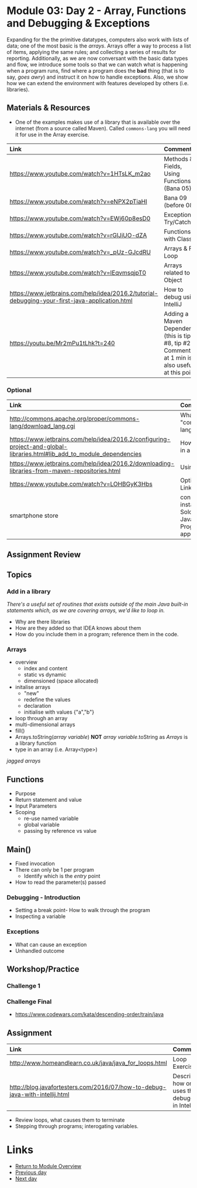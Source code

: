 # Module 03: Day 2 - Array, Functions and Debugging & Exceptions
Expanding for the the primitive datatypes, computers also work with lists of data; one of the most basic is the *arrays*.  Arrays offer a way to process a list of items, applying the same rules; and collecting a series of results for reporting.
Additionally, as we are now conversant with the basic data types and flow, we introduce some tools so that we can watch what is happening when a program runs, find where a program does the __bad__ thing (that is to say, *goes awry*) and instruct it on how to handle exceptions.
Also, we show how we can extend the environment with features developed by others (i.e. libraries).


## Materials & Resources
- One of the examples makes use of a library that is available over the internet (from a source called Maven).  Called `commons-lang` you will need it for use in the Array exercise.

| Link | Comment|
|:---- |:------ |
|https://www.youtube.com/watch?v=1HTsLK_m2ao|Methods & Fields, Using Functions (Bana 05)|
|https://www.youtube.com/watch?v=eNPX2pTiaHI|Bana 09 (before 08!)|
|https://www.youtube.com/watch?v=EWj60p8esD0|Exceptions: Try/Catch|
|https://www.youtube.com/watch?v=rGlJiUO-dZA|Functions with Classes |
|https://www.youtube.com/watch?v=_pUz-GJcdRU|Arrays & For Loop|
|https://www.youtube.com/watch?v=IEqvmsqjpT0|Arrays related to Object|
|https://www.jetbrains.com/help/idea/2016.2/tutorial-debugging-your-first-java-application.html|How to debug using IntelliJ|
|https://youtu.be/Mr2mPu1tLhk?t=240|Adding a Maven Dependency (this is tip #8, tip #2 Comments at 1 min is also useful at this point)|


### Optional
| Link | Comment|
|:---- |:------ |
|http://commons.apache.org/proper/commons-lang/download_lang.cgi| What is "commons-lang"|
|https://www.jetbrains.com/help/idea/2016.2/configuring-project-and-global-libraries.html#lib_add_to_module_dependencies|How to add in a library|
|https://www.jetbrains.com/help/idea/2016.2/downloading-libraries-from-maven-repositories.html| Using Maven|
|https://www.youtube.com/watch?v=LOHBGyK3Hbs|Optional on LinkedLists|
|smartphone store|consider installing Sololearn Java Programming app|

## Assignment Review 

## Topics

### Add in a library
*There's a useful set of routines that exists outside of the main Java built-in statements which, as we are covering arrays, we'd like to loop in.*
- Why are there libraries
- How are they added so that IDEA knows about them
- How do you include them in a program; reference them in the code.

### Arrays
- overview
  - index and content
  - static vs dynamic
  - dimensioned (space allocated)
- initalise arrays
  - "new" 
  - redefine the values
  - declaration
  - initialise with values {"a","b"}
- loop through an array
- multi-dimensional arrays
- fill()
- Arrays.toString(*array variable*) __NOT__ *array variable*.toString as *Arrays* is a library function
- type in an array (i.e. Array&lt;type&gt;) 

*jagged arrays*

## Functions
- Purpose
- Return statement and value
- Input Parameters
- Scoping
  - re-use named variable
  - global variable
  - passing by reference vs value

## Main()
- Fixed invocation
- There can only be 1 per program
  - Identify which is the *entry* point
- How to read the parameter(s) passed

### Debugging - Introduction
- Setting a break point-  How to walk through the program
- Inspecting a variable

### Exceptions
- What can cause an exception
- Unhandled outcome



## Workshop/Practice 

### Challenge 1
### Challenge Final
- https://www.codewars.com/kata/descending-order/train/java

## Assignment
| Link | Comment|
|:---- |:------ |
|http://www.homeandlearn.co.uk/java/java_for_loops.html|Loop Exercises|
|http://blog.javafortesters.com/2016/07/how-to-debug-java-with-intellij.html|Describing how one uses the debugger in IntelliJ|

- Review loops, what causes them to terminate
- Stepping through programs; interogating variables.

# Links
- [Return to Module Overview](..)
- [Previous day](../m03d1-expressions-controlflow)
- [Next day](../m03d3)
